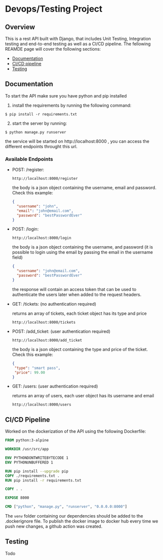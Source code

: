 # Devops/Testing Project

## Overview
This is a rest API built with Django, that includes Unit Testing, Integration testing and end-to-end testing as well as a CI/CD pipeline.
The fellowing REAMDE page will cover the following sections: 
- [Documentation](#documentation)
- [CI/CD pipeline](#cicd-pipeline)
- [Testing](#testing) 

## Documentation

To start the API make sure you have python and pip installed 

1. install the requirements by running the following command:
```
$ pip install -r requirements.txt
```
2. start the server by running: 
```
$ python manage.py runserver 
```
the service will be started on http://localhost:8000 , you can access the different endpoints throught this url.

### Available Endpoints

- POST: /register:
  ```
  http://localhost:8000/register 
  ```
  the body is a json object containing the username, email and password. Check this example: 
  ```json
  {
    "username": "john",
    "email": "john@email.com",
    "password": "bestPasswordEver"
  }
  ```
- POST: /login: 
  ```
  http://localhost:8000/login 
  ```
  the body is a json object containing the username, and password (it is possible to login using the email by passing the email in the username field)
  ```json
  {
    "username": "john@email.com",
    "password": "bestPasswordEver"
  }
  ```
  the response will contain an access token that can be used to authenticate the users later when added to the request headers.
  
 - GET: /tickets:  (no authentication required)
 
   returns an array of tickets, each ticket object has its type and price 
    ```
    http://localhost:8000/tickets
    ```
 - POST: /add_ticket:  (user authentication required)
   ```
   http://localhost:8000/add_ticket
   ```
   
   the body is a json object containing the type and price of the ticket. Check this example: 
   ```json
   {
	"type": "smart pass",
	"price": 99.00
   }
   ```
 - GET: /users:  (user authentication required)
 
   returns an array of users, each user object has its username and email
    ```
    http://localhost:8000/users
    ```
    
## CI/CD Pipeline
Worked on the dockerization of the API using the following Dockerfile: 
```dockerfile
FROM python:3-alpine

WORKDIR /usr/src/app

ENV PYTHONDONTWRITEBYTECODE 1
ENV PYTHONUNBUFFERED 1

RUN pip install --upgrade pip 
COPY ./requirements.txt .
RUN pip install -r requirements.txt

COPY . .

EXPOSE 8000

CMD ["python", "manage.py", "runserver", "0.0.0.0:8000"]
```

The `venv` folder containing our dependencies should be added to the .dockerignore file.
To publish the docker image to docker hub every time we push new changes, a github action was created.

## Testing
Todo
